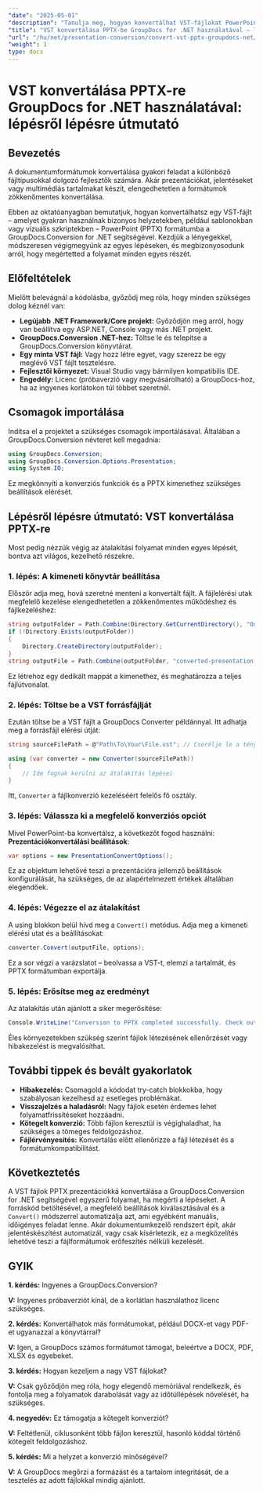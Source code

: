 ```yaml
---
"date": "2025-05-01"
"description": "Tanulja meg, hogyan konvertálhat VST-fájlokat PowerPoint-bemutatókká a GroupDocs.Conversion for .NET segítségével ebből az átfogó útmutatóból."
"title": "VST konvertálása PPTX-be GroupDocs for .NET használatával – lépésről lépésre útmutató"
"url": "/hu/net/presentation-conversion/convert-vst-pptx-groupdocs-net/"
"weight": 1
type: docs
---
```

# VST konvertálása PPTX-re GroupDocs for .NET használatával: lépésről lépésre útmutató

## Bevezetés

A dokumentumformátumok konvertálása gyakori feladat a különböző fájltípusokkal dolgozó fejlesztők számára. Akár prezentációkat, jelentéseket vagy multimédiás tartalmakat készít, elengedhetetlen a formátumok zökkenőmentes konvertálása.  

Ebben az oktatóanyagban bemutatjuk, hogyan konvertálhatsz egy VST-fájlt – amelyet gyakran használnak bizonyos helyzetekben, például sablonokban vagy vizuális szkriptekben – PowerPoint (PPTX) formátumba a GroupDocs.Conversion for .NET segítségével. Kezdjük a lényegekkel, módszeresen végigmegyünk az egyes lépéseken, és megbizonyosodunk arról, hogy megértetted a folyamat minden egyes részét.


## Előfeltételek

Mielőtt belevágnál a kódolásba, győződj meg róla, hogy minden szükséges dolog kéznél van:

- **Legújabb .NET Framework/Core projekt:** Győződjön meg arról, hogy van beállítva egy ASP.NET, Console vagy más .NET projekt.
- **GroupDocs.Conversion .NET-hez:** Töltse le és telepítse a GroupDocs.Conversion könyvtárat.
- **Egy minta VST fájl:** Vagy hozz létre egyet, vagy szerezz be egy meglévő VST fájlt tesztelésre.
- **Fejlesztői környezet:** Visual Studio vagy bármilyen kompatibilis IDE.
- **Engedély:** Licenc (próbaverzió vagy megvásárolható) a GroupDocs-hoz, ha az ingyenes korlátokon túl többet szeretnél.


## Csomagok importálása

Indítsa el a projektet a szükséges csomagok importálásával. Általában a GroupDocs.Conversion névteret kell megadnia:

```csharp
using GroupDocs.Conversion;
using GroupDocs.Conversion.Options.Presentation;
using System.IO;
```

Ez megkönnyíti a konverziós funkciók és a PPTX kimenethez szükséges beállítások elérését.


## Lépésről lépésre útmutató: VST konvertálása PPTX-re

Most pedig nézzük végig az átalakítási folyamat minden egyes lépését, bontva azt világos, kezelhető részekre.


### **1. lépés: A kimeneti könyvtár beállítása**

Először adja meg, hová szeretné menteni a konvertált fájlt. A fájlelérési utak megfelelő kezelése elengedhetetlen a zökkenőmentes működéshez és fájlkezeléshez:

```csharp
string outputFolder = Path.Combine(Directory.GetCurrentDirectory(), "Output");
if (!Directory.Exists(outputFolder))
{
    Directory.CreateDirectory(outputFolder);
}
string outputFile = Path.Combine(outputFolder, "converted-presentation.pptx");
```

Ez létrehoz egy dedikált mappát a kimenethez, és meghatározza a teljes fájlútvonalat.


### **2. lépés: Töltse be a VST forrásfájlját**

Ezután töltse be a VST fájlt a GroupDocs Converter példánnyal. Itt adhatja meg a forrásfájl elérési útját:

```csharp
string sourceFilePath = @"Path\To\Your\File.vst"; // Cserélje le a tényleges fájlútvonalra

using (var converter = new Converter(sourceFilePath))
{
    // Ide fognak kerülni az átalakítás lépései
}
```

Itt, `Converter` a fájlkonverzió kezeléséért felelős fő osztály.


### **3. lépés: Válassza ki a megfelelő konverziós opciót**

Mivel PowerPoint-ba konvertálsz, a következőt fogod használni: **Prezentációkonvertálási beállítások**:

```csharp
var options = new PresentationConvertOptions();
```

Ez az objektum lehetővé teszi a prezentációra jellemző beállítások konfigurálását, ha szükséges, de az alapértelmezett értékek általában elegendőek.


### **4. lépés: Végezze el az átalakítást**

A using blokkon belül hívd meg a `Convert()` metódus. Adja meg a kimeneti elérési utat és a beállításokat:

```csharp
converter.Convert(outputFile, options);
```

Ez a sor végzi a varázslatot – beolvassa a VST-t, elemzi a tartalmát, és PPTX formátumban exportálja.


### **5. lépés: Erősítse meg az eredményt**

Az átalakítás után ajánlott a siker megerősítése:

```csharp
Console.WriteLine("Conversion to PPTX completed successfully. Check output in {0}", outputFolder);
```

Éles környezetekben szükség szerint fájlok létezésének ellenőrzését vagy hibakezelést is megvalósíthat.


## További tippek és bevált gyakorlatok

- **Hibakezelés:** Csomagold a kódodat try-catch blokkokba, hogy szabályosan kezelhesd az esetleges problémákat.
- **Visszajelzés a haladásról:** Nagy fájlok esetén érdemes lehet folyamatfrissítéseket hozzáadni.
- **Kötegelt konverzió:** Több fájlon keresztül is végighaladhat, ha szükséges a tömeges feldolgozáshoz.
- **Fájlérvényesítés:** Konvertálás előtt ellenőrizze a fájl létezését és a formátumkompatibilitást.


## Következtetés

A VST fájlok PPTX prezentációkká konvertálása a GroupDocs.Conversion for .NET segítségével egyszerű folyamat, ha megérti a lépéseket. A forráskód betöltésével, a megfelelő beállítások kiválasztásával és a `Convert()` módszerrel automatizálja azt, ami egyébként manuális, időigényes feladat lenne. Akár dokumentumkezelő rendszert épít, akár jelentéskészítést automatizál, vagy csak kísérletezik, ez a megközelítés lehetővé teszi a fájlformátumok erőfeszítés nélküli kezelését.

## GYIK

**1. kérdés:** Ingyenes a GroupDocs.Conversion?  

**V:** Ingyenes próbaverziót kínál, de a korlátlan használathoz licenc szükséges.

**2. kérdés:** Konvertálhatok más formátumokat, például DOCX-et vagy PDF-et ugyanazzal a könyvtárral?  

**V:** Igen, a GroupDocs számos formátumot támogat, beleértve a DOCX, PDF, XLSX és egyebeket.

**3. kérdés:** Hogyan kezeljem a nagy VST fájlokat?  

**V:** Csak győződjön meg róla, hogy elegendő memóriával rendelkezik, és fontolja meg a folyamatok darabolását vagy az időtúllépések növelését, ha szükséges.

**4. negyedév:** Ez támogatja a kötegelt konverziót?  

**V:** Feltétlenül, ciklusonként több fájlon keresztül, hasonló kóddal történő kötegelt feldolgozáshoz.

**5. kérdés:** Mi a helyzet a konverzió minőségével?  

**V:** A GroupDocs megőrzi a formázást és a tartalom integritását, de a tesztelés az adott fájlokkal mindig ajánlott.